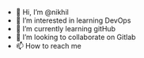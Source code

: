 - 👋 Hi, I’m @nikhil
- 👀 I’m interested in learning DevOps
- 🌱 I’m currently learning gitHub
- 💞️ I’m looking to collaborate on Gitlab
- 📫 How to reach me 

<!---
rnikhil7828/rnikhil7828 is a ✨ special ✨ repository because its `README.md` (this file) appears on your GitHub profile.
You can click the Preview link to take a look at your changes.
--->
